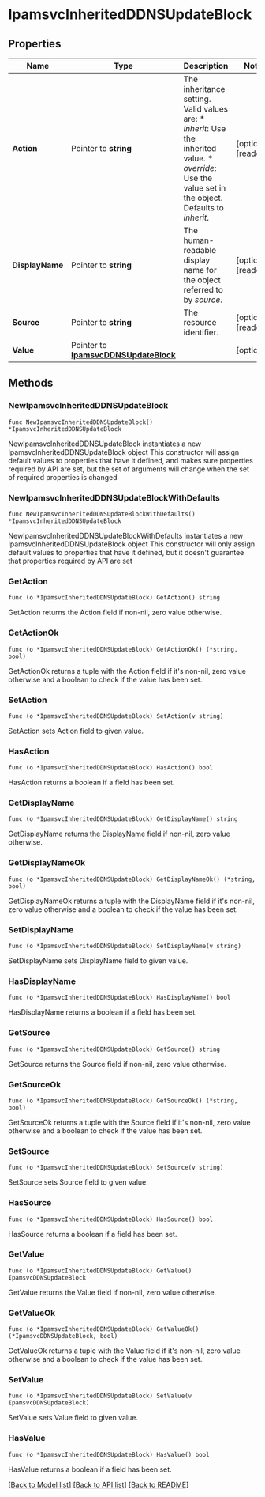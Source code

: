 # IpamsvcInheritedDDNSUpdateBlock

## Properties

Name | Type | Description | Notes
------------ | ------------- | ------------- | -------------
**Action** | Pointer to **string** | The inheritance setting.  Valid values are: * _inherit_: Use the inherited value. * _override_: Use the value set in the object.  Defaults to _inherit_. | [optional] [readonly] 
**DisplayName** | Pointer to **string** | The human-readable display name for the object referred to by _source_. | [optional] [readonly] 
**Source** | Pointer to **string** | The resource identifier. | [optional] [readonly] 
**Value** | Pointer to [**IpamsvcDDNSUpdateBlock**](IpamsvcDDNSUpdateBlock.md) |  | [optional] 

## Methods

### NewIpamsvcInheritedDDNSUpdateBlock

`func NewIpamsvcInheritedDDNSUpdateBlock() *IpamsvcInheritedDDNSUpdateBlock`

NewIpamsvcInheritedDDNSUpdateBlock instantiates a new IpamsvcInheritedDDNSUpdateBlock object
This constructor will assign default values to properties that have it defined,
and makes sure properties required by API are set, but the set of arguments
will change when the set of required properties is changed

### NewIpamsvcInheritedDDNSUpdateBlockWithDefaults

`func NewIpamsvcInheritedDDNSUpdateBlockWithDefaults() *IpamsvcInheritedDDNSUpdateBlock`

NewIpamsvcInheritedDDNSUpdateBlockWithDefaults instantiates a new IpamsvcInheritedDDNSUpdateBlock object
This constructor will only assign default values to properties that have it defined,
but it doesn't guarantee that properties required by API are set

### GetAction

`func (o *IpamsvcInheritedDDNSUpdateBlock) GetAction() string`

GetAction returns the Action field if non-nil, zero value otherwise.

### GetActionOk

`func (o *IpamsvcInheritedDDNSUpdateBlock) GetActionOk() (*string, bool)`

GetActionOk returns a tuple with the Action field if it's non-nil, zero value otherwise
and a boolean to check if the value has been set.

### SetAction

`func (o *IpamsvcInheritedDDNSUpdateBlock) SetAction(v string)`

SetAction sets Action field to given value.

### HasAction

`func (o *IpamsvcInheritedDDNSUpdateBlock) HasAction() bool`

HasAction returns a boolean if a field has been set.

### GetDisplayName

`func (o *IpamsvcInheritedDDNSUpdateBlock) GetDisplayName() string`

GetDisplayName returns the DisplayName field if non-nil, zero value otherwise.

### GetDisplayNameOk

`func (o *IpamsvcInheritedDDNSUpdateBlock) GetDisplayNameOk() (*string, bool)`

GetDisplayNameOk returns a tuple with the DisplayName field if it's non-nil, zero value otherwise
and a boolean to check if the value has been set.

### SetDisplayName

`func (o *IpamsvcInheritedDDNSUpdateBlock) SetDisplayName(v string)`

SetDisplayName sets DisplayName field to given value.

### HasDisplayName

`func (o *IpamsvcInheritedDDNSUpdateBlock) HasDisplayName() bool`

HasDisplayName returns a boolean if a field has been set.

### GetSource

`func (o *IpamsvcInheritedDDNSUpdateBlock) GetSource() string`

GetSource returns the Source field if non-nil, zero value otherwise.

### GetSourceOk

`func (o *IpamsvcInheritedDDNSUpdateBlock) GetSourceOk() (*string, bool)`

GetSourceOk returns a tuple with the Source field if it's non-nil, zero value otherwise
and a boolean to check if the value has been set.

### SetSource

`func (o *IpamsvcInheritedDDNSUpdateBlock) SetSource(v string)`

SetSource sets Source field to given value.

### HasSource

`func (o *IpamsvcInheritedDDNSUpdateBlock) HasSource() bool`

HasSource returns a boolean if a field has been set.

### GetValue

`func (o *IpamsvcInheritedDDNSUpdateBlock) GetValue() IpamsvcDDNSUpdateBlock`

GetValue returns the Value field if non-nil, zero value otherwise.

### GetValueOk

`func (o *IpamsvcInheritedDDNSUpdateBlock) GetValueOk() (*IpamsvcDDNSUpdateBlock, bool)`

GetValueOk returns a tuple with the Value field if it's non-nil, zero value otherwise
and a boolean to check if the value has been set.

### SetValue

`func (o *IpamsvcInheritedDDNSUpdateBlock) SetValue(v IpamsvcDDNSUpdateBlock)`

SetValue sets Value field to given value.

### HasValue

`func (o *IpamsvcInheritedDDNSUpdateBlock) HasValue() bool`

HasValue returns a boolean if a field has been set.


[[Back to Model list]](../README.md#documentation-for-models) [[Back to API list]](../README.md#documentation-for-api-endpoints) [[Back to README]](../README.md)



